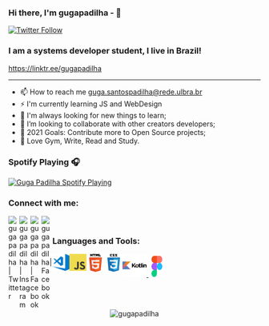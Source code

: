 ### Hi there, I'm gugapadilha - 👋

[![Twitter Follow](https://img.shields.io/twitter/follow/GugaPadilha?color=1DA1F2&logo=twitter&style=for-the-badge)](https://twitter.com/intent/follow?original_referer=https%3A%2F%2Fgithub.com%2FGugaPadilha&screen_name=guga_padilha_)


### I am a systems developer student, I live in Brazil!
https://linktr.ee/gugapadilha

---

- 📫 How to reach me guga.santospadilha@rede.ulbra.br
- ⚡ I'm currently learning JS and WebDesign
- 🔭 I'm always looking for new things to learn;
- 👯 I’m looking to collaborate with other creators developers;
- 🥅 2021 Goals: Contribute more to Open Source projects;
- 🌱 Love Gym, Write, Read and Study.

### Spotify Playing 🎧

[<img src="https://now-playing-codestackr.vercel.app/api/spotify-playing" alt="Guga Padilha Spotify Playing" width="350" />](https://open.spotify.com/artist/3YQKmKGau1PzlVlkL1iodx)

### Connect with me:

[<img align="left" alt="gugapadilha | Twitter" width="22px" src="https://cdn.jsdelivr.net/npm/simple-icons@v3/icons/twitter.svg" />][twitter]
[<img align="left" alt="gugapadilha | Instagram" width="22px" src="https://cdn.jsdelivr.net/npm/simple-icons@v3/icons/instagram.svg" />][instagram]
[<img align="left" alt="gugapadilha | Facebook" width="22px" src="https://cdn.jsdelivr.net/npm/simple-icons@v3/icons/facebook.svg" />][facebook]
[<img align="left" alt="gugapadilha| Facebook" width="22px" src="https://cdn.jsdelivr.net/npm/simple-icons@v3/icons/linkedin.svg" />][linkedin]

<br />

### Languages and Tools:

[<img align="left" alt="Visual Studio Code" width="34px" src="https://raw.githubusercontent.com/github/explore/80688e429a7d4ef2fca1e82350fe8e3517d3494d/topics/visual-studio-code/visual-studio-code.png" />][webdevplaylist]
[<img align="left" alt="JavaScript" width="34px" src="https://raw.githubusercontent.com/github/explore/80688e429a7d4ef2fca1e82350fe8e3517d3494d/topics/javascript/javascript.png" />][jsplaylist]
[<img align="left" alt="HTML5" width="36px" src="https://raw.githubusercontent.com/github/explore/80688e429a7d4ef2fca1e82350fe8e3517d3494d/topics/html/html.png" />][webdevplaylist]
[<img align="left" alt="CSS3" width="36px" src="https://raw.githubusercontent.com/github/explore/80688e429a7d4ef2fca1e82350fe8e3517d3494d/topics/css/css.png" />][cssplaylist]
<a href="https://kotlinlang.org/" target="_blank">
        <img src="https://raw.githubusercontent.com/devicons/devicon/master/icons/kotlin/kotlin-original-wordmark.svg" alt="css3" width="48px" height="46px"/> 
        <img src="https://raw.githubusercontent.com/devicons/devicon/master/icons/figma/figma-original.svg" alt="javascript" width="32" height="42"/> </a> </p> 

</a>

<br>
<br>
 <p align="center"> <img src="https://github-readme-stats.vercel.app/api?username=gugapadilha&show_icons=true&theme=gotham" alt="gugapadilha" />


[twitter]: https://twitter.com/guga_padilha_
[facebook]: https://www.facebook.com/thegugationxd
[instagram]: https://www.instagram.com/guga_padilha_/
[linkedin]: https://www.linkedin.com/in/gustavo-padilha-4b6162208/
[webdevplaylist]: https://www.youtube.com/playlist?list=PLkwxH9e_vrAJ0WbEsFA9W3I1W-g_BTsbt
[jsplaylist]: https://www.youtube.com/playlist?list=PLkwxH9e_vrALRJKu7wfXby3MKeflhTu6B
[cssplaylist]: https://www.youtube.com/playlist?list=PLkwxH9e_vrALSdvZuEh6gqQdmDoDIoqz4
[reactplaylist]: https://www.youtube.com/playlist?list=PLkwxH9e_vrAK4TdffpxKY3QGyHCpxFcQ0

